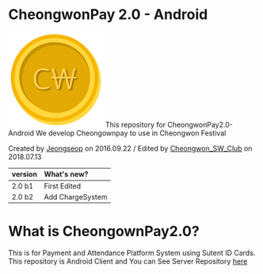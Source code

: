 # CheongwonPay 2.0 - Android 
![logo](그림4.png)
This repository for CheongwonPay2.0-Android
We develop Cheongownpay to use in Cheongwon Festival

Created by [Jeongseop](https://github.com/ParkJeongseop) on 2016.09.22 / Edited by [Cheongwon_SW_Club](https://github.com/Cheongwon-SW-Club) on 2018.07.13


| version | What's new? |
| :------------ | :------------ |
| 2.0 b1| First Edited |
| 2.0 b2| Add ChargeSystem |

# What is CheongownPay2.0?

This is for Payment and Attendance Platform System using Sutent ID Cards. 
This repository is Android Client and You can See Server Repository [here](https://github.com/Cheongwon-SW-Club)
